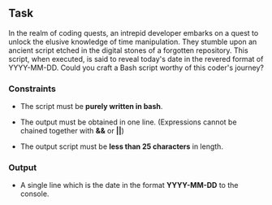 ## Task

In the realm of coding quests, an intrepid developer embarks on a quest to unlock the elusive knowledge of time manipulation. They stumble upon an ancient script etched in the digital stones of a forgotten repository. This script, when executed, is said to reveal today's date in the revered format of YYYY-MM-DD. Could you craft a Bash script worthy of this coder's journey?

### Constraints

- The script must be **purely written in bash**.

- The output must be obtained in one line. (Expressions cannot be chained together with **&&** or **||**)

- The output script must be **less than 25 characters** in length.

### Output

- A single line which is the date in the format **YYYY-MM-DD** to the console.
